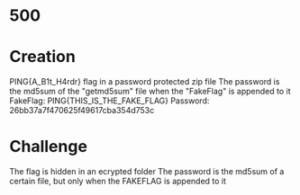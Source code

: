 # 500

# Creation
PING{A_B1t_H4rdr}
flag in a password protected zip file
The password is the md5sum of the "getmd5sum" file when the "FakeFlag" is appended to it
FakeFlag: PING{THIS_IS_THE_FAKE_FLAG}
Password: 26bb37a7f470625f49617cba354d753c

# Challenge
The flag is hidden in an ecrypted folder
The password is the md5sum of a certain file, but only when the FAKEFLAG is appended to it